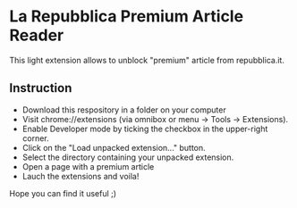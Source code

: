 # La Repubblica Premium Article Reader

This light extension allows to unblock "premium" article from repubblica.it.

## Instruction

- Download this respository in a folder on your computer
- Visit chrome://extensions (via omnibox or menu -> Tools -> Extensions).
- Enable Developer mode by ticking the checkbox in the upper-right corner.
- Click on the "Load unpacked extension..." button.
- Select the directory containing your unpacked extension.
- Open a page with a premium article
- Lauch the extensions and voila!

Hope you can find it useful ;)

